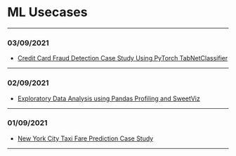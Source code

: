 # ML Usecases
---
### 03/09/2021

- [Credit Card Fraud Detection Case Study Using PyTorch TabNetClassifier](../notebooks_html/Credit%20Card%20Fraud%20Detection%20Case%20Study%20Using%20PyTorch%20TabNetClassifier.html)

---
### 02/09/2021

- [Exploratory Data Analysis using Pandas Profiling and SweetViz](../notebooks_html/Exploratory%20Data%20Analysis%20using%20Pandas%20Profiling%20and%20SweetViz.html')

---
### 01/09/2021

- [New York City Taxi Fare Prediction Case Study](../notebooks_html/NYC_Taxi_Fare_Prediction.html)

---
